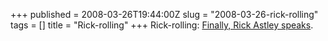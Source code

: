 +++
published = 2008-03-26T19:44:00Z
slug = "2008-03-26-rick-rolling"
tags = []
title = "Rick-rolling"
+++
Rick-rolling: [Finally, Rick Astley
speaks](http://latimesblogs.latimes.com/webscout/2008/03/rick-astley-kin.html).
